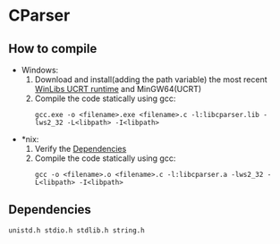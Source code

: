 # CParser

## How to compile
* Windows:
    1) Download and install(adding the path variable) the most recent [WinLibs UCRT runtime](https://winlibs.com) and MinGW64(UCRT)
    2) Compile the code statically using gcc: 
	    ```
	    gcc.exe -o <filename>.exe <filename>.c -l:libcparser.lib -lws2_32 -L<libpath> -I<libpath>
	    ```
* *nix:
    1) Verify the [Dependencies](#dependencies)
	2) Compile the code statically using gcc:
	    ```
	    gcc -o <filename>.o <filename>.c -l:libcparser.a -lws2_32 -L<libpath> -I<libpath>
	    ```

## Dependencies
```
unistd.h stdio.h stdlib.h string.h
```